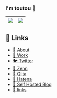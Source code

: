 ###  I'm toutou 👋

| <a href="https://github.com/anuraghazra/github-readme-stats"><img align="center" src="https://github-readme-stats.vercel.app/api?username=tou-tou&count_private=true" /></a> | <a href="https://github.com/anuraghazra/github-readme-stats"><img align="center" src="https://github-readme-stats.vercel.app/api/top-langs/?username=tou-tou&hide=javascript,html&count_private=true&layout=compact" /></a> |
| ------------- | ------------- |

## :link: Links
- [🦊 About](https://blog.toutounode.com/article/3feda04f-5280-49d7-9d9f-70db3cda0e57)
- [:muscle: Work](https://blog.toutounode.com/article/362703de-7a81-4879-8f3d-1d56a9a8536c)
- [:bird: Twitter](https://twitter.com/__tou__tou)
- [:book: Zenn](https://blog.toutounode.com)
- [:book: Qiita](https://qiita.com/__tou__tou)
- [:book: Hatena](https://blog.toutounode.com)
- [:book: Self Hosted Blog](https://blog.toutounode.com)
- [:link: links](https:toutounode.com)
<!--
**tou-tou/tou-tou** is a ✨ _special_ ✨ repository because its `README.md` (this file) appears on your GitHub profile.

[🎁 Emoji cheat sheet for GitHub, Basecamp, Slack & more](https://www.webfx.com/tools/emoji-cheat-sheet/)

Here are some ideas to get you started:

- 🔭 I’m currently working on ...
- 🌱 I’m currently learning ...
- 👯 I’m looking to collaborate on ...
- 🤔 I’m looking for help with ...
- 💬 Ask me about ...
- 📫 How to reach me: ...
- 😄 Pronouns: ...
- ⚡ Fun fact: ...
-->
